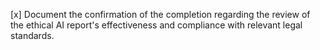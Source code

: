 [x] Document the confirmation of the completion regarding the review of the ethical AI report's effectiveness and compliance with relevant legal standards.